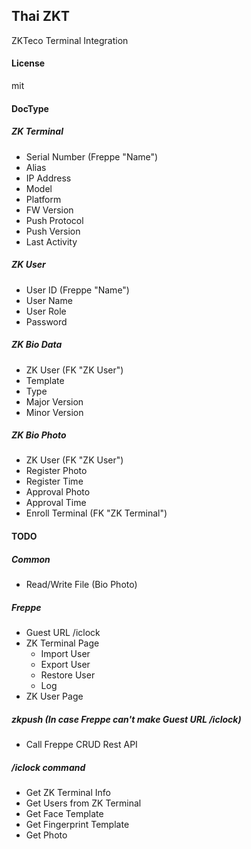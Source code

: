 ## Thai ZKT

ZKTeco Terminal Integration

#### License

mit

#### DocType

##### ZK Terminal

- Serial Number (Freppe "Name")
- Alias
- IP Address
- Model
- Platform
- FW Version
- Push Protocol
- Push Version
- Last Activity


##### ZK User

- User ID (Freppe "Name")
- User Name
- User Role
- Password


##### ZK Bio Data

- ZK User (FK "ZK User")
- Template
- Type
- Major Version
- Minor Version


##### ZK Bio Photo

- ZK User (FK "ZK User")
- Register Photo
- Register Time
- Approval Photo
- Approval Time
- Enroll Terminal (FK "ZK Terminal")


#### TODO

##### Common

- Read/Write File (Bio Photo)


##### Freppe
- Guest URL /iclock
- ZK Terminal Page
    - Import User
    - Export User
    - Restore User
    - Log
- ZK User Page


##### zkpush (In case Freppe can't make Guest URL /iclock)

- Call Freppe CRUD Rest API


##### /iclock command

- Get ZK Terminal Info
- Get Users from ZK Terminal
- Get Face Template
- Get Fingerprint Template
- Get Photo
